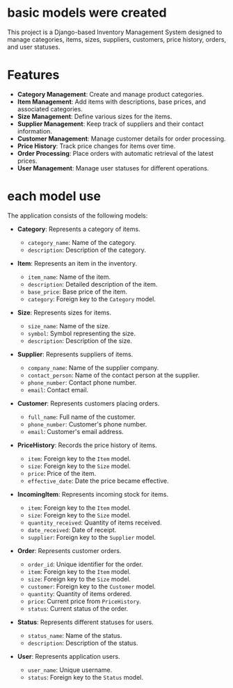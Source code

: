 # basic models were created
This project is a Django-based Inventory Management System designed to manage categories, items, sizes, suppliers, customers, price history, orders, and user statuses.

# Features

- **Category Management**: Create and manage product categories.
- **Item Management**: Add items with descriptions, base prices, and associated categories.
- **Size Management**: Define various sizes for the items.
- **Supplier Management**: Keep track of suppliers and their contact information.
- **Customer Management**: Manage customer details for order processing.
- **Price History**: Track price changes for items over time.
- **Order Processing**: Place orders with automatic retrieval of the latest prices.
- **User Management**: Manage user statuses for different operations.

# each model use
The application consists of the following models:

- **Category**: Represents a category of items.
  - `category_name`: Name of the category.
  - `description`: Description of the category.

- **Item**: Represents an item in the inventory.
  - `item_name`: Name of the item.
  - `description`: Detailed description of the item.
  - `base_price`: Base price of the item.
  - `category`: Foreign key to the `Category` model.

- **Size**: Represents sizes for items.
  - `size_name`: Name of the size.
  - `symbol`: Symbol representing the size.
  - `description`: Description of the size.

- **Supplier**: Represents suppliers of items.
  - `company_name`: Name of the supplier company.
  - `contact_person`: Name of the contact person at the supplier.
  - `phone_number`: Contact phone number.
  - `email`: Contact email.

- **Customer**: Represents customers placing orders.
  - `full_name`: Full name of the customer.
  - `phone_number`: Customer's phone number.
  - `email`: Customer's email address.

- **PriceHistory**: Records the price history of items.
  - `item`: Foreign key to the `Item` model.
  - `size`: Foreign key to the `Size` model.
  - `price`: Price of the item.
  - `effective_date`: Date the price became effective.

- **IncomingItem**: Represents incoming stock for items.
  - `item`: Foreign key to the `Item` model.
  - `size`: Foreign key to the `Size` model.
  - `quantity_received`: Quantity of items received.
  - `date_received`: Date of receipt.
  - `supplier`: Foreign key to the `Supplier` model.

- **Order**: Represents customer orders.
  - `order_id`: Unique identifier for the order.
  - `item`: Foreign key to the `Item` model.
  - `size`: Foreign key to the `Size` model.
  - `customer`: Foreign key to the `Customer` model.
  - `quantity`: Quantity of items ordered.
  - `price`: Current price from `PriceHistory`.
  - `status`: Current status of the order.

- **Status**: Represents different statuses for users.
  - `status_name`: Name of the status.
  - `description`: Description of the status.

- **User**: Represents application users.
  - `user_name`: Unique username.
  - `status`: Foreign key to the `Status` model.